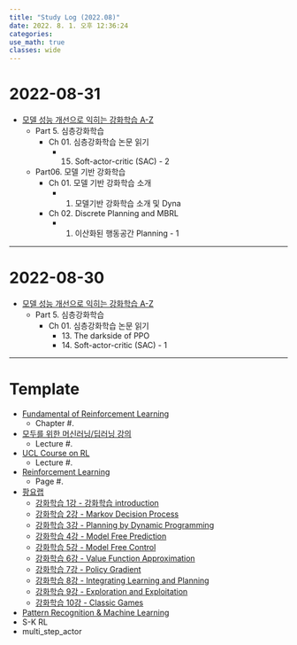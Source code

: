 ```yaml
---
title: "Study Log (2022.08)"
date: 2022. 8. 1. 오후 12:36:24
categories:
use_math: true
classes: wide
---
```


# 2022-08-31
* [모델 성능 개선으로 익히는 강화학습 A-Z](https://fastcampus.co.kr/data_online_rein)
  * Part 5. 심층강화학습
    * Ch 01. 심층강화학습 논문 읽기
      * 15. Soft-actor-critic (SAC) - 2
  * Part06. 모델 기반 강화학습
    * Ch 01. 모델 기반 강화학습 소개
      * 01. 모델기반 강화학습 소개 및 Dyna
    * Ch 02. Discrete Planning and MBRL
      * 01. 이산화된 행동공간 Planning - 1

---

# 2022-08-30
* [모델 성능 개선으로 익히는 강화학습 A-Z](https://fastcampus.co.kr/data_online_rein)
  * Part 5. 심층강화학습
    * Ch 01. 심층강화학습 논문 읽기
      * 13\. The darkside of PPO
      * 14\. Soft-actor-critic (SAC) - 1

---

# Template
* [Fundamental of Reinforcement Learning](https://dnddnjs.gitbook.io/rl/)
  * Chapter #.
* [모두를 위한 머신러닝/딥러닝 강의](http://hunkim.github.io/ml/)
  * Lecture #.
* [UCL Course on RL](http://www0.cs.ucl.ac.uk/staff/d.silver/web/Teaching.html)
  * Lecture #.
* [Reinforcement Learning](http://incompleteideas.net/book/the-book-2nd.html)
  * Page #.
* [팡요랩](https://www.youtube.com/playlist?list=PLpRS2w0xWHTcTZyyX8LMmtbcMXpd3s4TU)
  * [강화학습 1강 - 강화학습 introduction](https://www.youtube.com/watch?v=wYgyiCEkwC8)
  * [강화학습 2강 - Markov Decision Process](https://www.youtube.com/watch?v=NMesGSXr8H4)
  * [강화학습 3강 - Planning by Dynamic Programming](https://www.youtube.com/watch?v=rrTxOkbHj-M)
  * [강화학습 4강 - Model Free Prediction](https://www.youtube.com/watch?v=47FyZtBRglI)
  * [강화학습 5강 - Model Free Control](https://www.youtube.com/watch?v=2h-FD3e1YgQ)
  * [강화학습 6강 - Value Function Approximation](https://www.youtube.com/watch?v=71nH1BUjhNw)
  * [강화학습 7강 - Policy Gradient](https://www.youtube.com/watch?v=2YFBordM1fA)
  * [강화학습 8강 - Integrating Learning and Planning](https://www.youtube.com/watch?v=S216ZLuCdM0)
  * [강화학습 9강 - Exploration and Exploitation](https://www.youtube.com/watch?v=nm6RwuA_pGE)
  * [강화학습 10강 - Classic Games](https://www.youtube.com/watch?v=C5_2v4pRc5c)
* [Pattern Recognition & Machine Learning](http://norman3.github.io/prml/)
* S-K RL
* multi_step_actor

